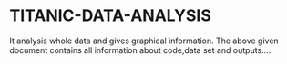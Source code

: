 # TITANIC-DATA-ANALYSIS
It analysis whole data and gives graphical information.
The above given document contains all information about code,data set and outputs....
